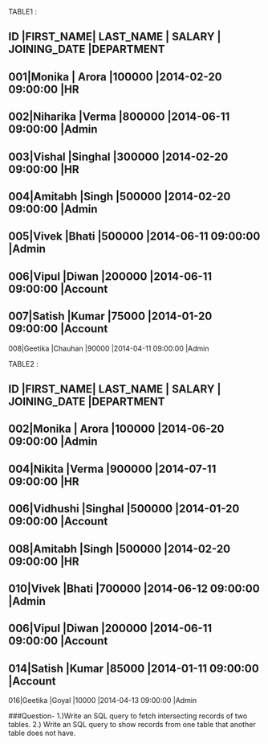 TABLE1 :

ID |FIRST_NAME|	LAST_NAME |	SALARY	| JOINING_DATE 			|DEPARTMENT
-----------------------------------------------------------------------
001|Monika	  | Arora	  |100000	|2014-02-20 09:00:00	|HR
-----------------------------------------------------------------------
002|Niharika  |Verma	  |800000	|2014-06-11 09:00:00	|Admin
-----------------------------------------------------------------------
003|Vishal	  |Singhal	  |300000	|2014-02-20 09:00:00	|HR
-----------------------------------------------------------------------
004|Amitabh   |Singh	  |500000	|2014-02-20 09:00:00	|Admin
-----------------------------------------------------------------------
005|Vivek     |Bhati	  |500000	|2014-06-11 09:00:00	|Admin
-----------------------------------------------------------------------
006|Vipul     |Diwan	  |200000	|2014-06-11 09:00:00	|Account
-----------------------------------------------------------------------
007|Satish    |Kumar	  |75000	|2014-01-20 09:00:00	|Account
-----------------------------------------------------------------------
008|Geetika   |Chauhan	  |90000	|2014-04-11 09:00:00	|Admin

TABLE2 :

ID |FIRST_NAME|	LAST_NAME |	SALARY	| JOINING_DATE 			|DEPARTMENT
-----------------------------------------------------------------------
002|Monika	  | Arora	  |100000	|2014-06-20 09:00:00	|Admin
-----------------------------------------------------------------------
004|Nikita    |Verma	  |900000	|2014-07-11 09:00:00	|HR
----------------------------------------------------------------------
006|Vidhushi  |Singhal	  |500000	|2014-01-20 09:00:00	|Account
----------------------------------------------------------------------
008|Amitabh   |Singh	  |500000	|2014-02-20 09:00:00	|HR
-----------------------------------------------------------------------
010|Vivek     |Bhati	  |700000	|2014-06-12 09:00:00	|Admin
----------------------------------------------------------------------
006|Vipul     |Diwan	  |200000	|2014-06-11 09:00:00	|Account
----------------------------------------------------------------------
014|Satish    |Kumar	  |85000	|2014-01-11 09:00:00	|Account
-----------------------------------------------------------------------
016|Geetika   |Goyal	  |10000	|2014-04-13 09:00:00	|Admin

###Question-
 1.)Write an SQL query to fetch intersecting records of two tables.
 2.) Write an SQL query to show records from one table that another table does not have.
 